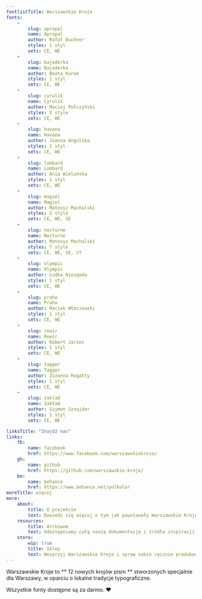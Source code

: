 ```yaml
---
fontlistTitle: Warszawskie Kroje
fonts:
    -
        slug: apropal
        name: Apropal
        author: Rafał Buchner
        styles: 1 styl
        sets: CE, WE
    -
        slug: bajaderka
        name: Bajaderka
        author: Beata Kurek
        styles: 1 styl
        sets: CE, WE
    -
        slug: cyrulik
        name: Cyrulik
        author: Maciej Połczyński
        styles: 3 style
        sets: CE, WE
    -
        slug: havana
        name: Havana
        author: Joanna Angulska
        styles: 1 styl
        sets: CE, WE
    -
        slug: lombard
        name: Lombard
        author: Ania Wieluńska
        styles: 1 styl
        sets: CE, WE
    -
        slug: magiel
        name: Magiel
        author: Mateusz Machalski
        styles: 2 style
        sets: CE, WE, SE
    -
        slug: nocturne
        name: Nocturne
        author: Mateusz Machalski
        styles: 7 style
        sets: CE, WE, SE, CY
    -
        slug: olympic
        name: Olympic
        author: Ludka Niezgoda
        styles: 1 styl
        sets: CE, WE
    -
        slug: praho
        name: Praho
        author: Maciek Włoczewski
        styles: 1 styl
        sets: CE, WE
    -
        slug: rewir
        name: Rewir
        author: Robert Jarzec
        styles: 1 styl
        sets: CE, WE
    -
        slug: tagger
        name: Tagger
        author: Zuzanna Rogatty
        styles: 1 styl
        sets: CE, WE
    -
        slug: zaklad
        name: Zakład
        author: Szymon Sznajder
        styles: 1 styl
        sets: CE, WE

linksTitle: "Znajdź nas"
links:
    fb:
        name: facebook
        href: https://www.facebook.com/warszawskiekroje/
    gh:
        name: github
        href: https://github.com/warszawskie-kroje/
    be:
        name: behance
        href: https://www.behance.net/polkolor
moreTitle: więcej
more:
    about:
        title: O projekcie
        text: Dowiedz się więcej o tym jak powstawały Warszawskie Kroje, zoabcz zdjęcia z warsztatów i materiały prasowe.
    resources:
        title: Archiwum
        text: Udostępniamy całą naszą dokumentację i źródła inspiracji – setki zdjęć najciekawszych przykładów warszawskiej typografii, archiwalne projekty neonów i wiele innych.
    store:
        wip: true
        title: Sklep
        text: Wesprzyj Warszawskie Kroje i spraw sobie ręcznie produkowane typograficzne gadżety z limitowanej serii.
---
```

Warszawskie Kroje to
** 12 nowych krojów pism **
stworzonych specjalnie dla Warszawy, w oparciu o lokalne tradycje typograficzne.

Wszystkie fonty dostępne są za darmo.
&#10084;
